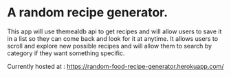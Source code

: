 # A random recipe generator.
This app will use themealdb api to get recipes and will allow users to save it in a list so they can come back and look for it at anytime. It allows users to scroll and explore new possible recipes and will allow them to search by category if they want something specific.

Currently hosted at : https://random-food-recipe-generator.herokuapp.com/
